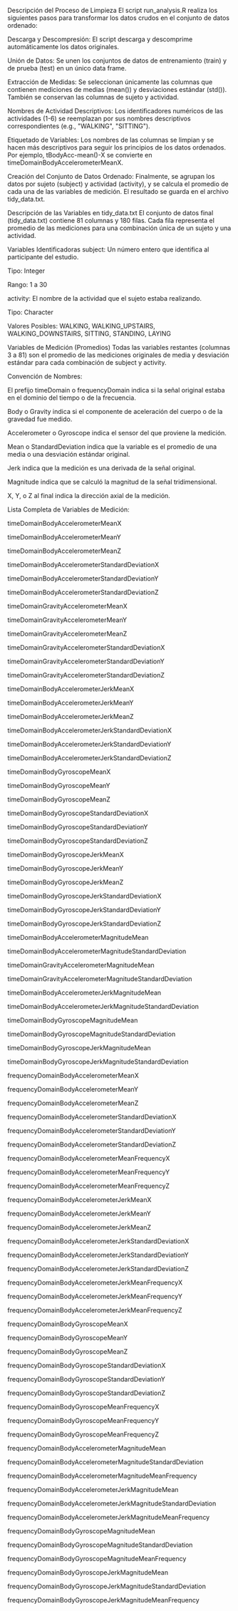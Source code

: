 Descripción del Proceso de Limpieza
El script run_analysis.R realiza los siguientes pasos para transformar los datos crudos en el conjunto de datos ordenado:

Descarga y Descompresión: El script descarga y descomprime automáticamente los datos originales.

Unión de Datos: Se unen los conjuntos de datos de entrenamiento (train) y de prueba (test) en un único data frame.

Extracción de Medidas: Se seleccionan únicamente las columnas que contienen mediciones de medias (mean()) y desviaciones estándar (std()). También se conservan las columnas de sujeto y actividad.

Nombres de Actividad Descriptivos: Los identificadores numéricos de las actividades (1-6) se reemplazan por sus nombres descriptivos correspondientes (e.g., "WALKING", "SITTING").

Etiquetado de Variables: Los nombres de las columnas se limpian y se hacen más descriptivos para seguir los principios de los datos ordenados. Por ejemplo, tBodyAcc-mean()-X se convierte en timeDomainBodyAccelerometerMeanX.

Creación del Conjunto de Datos Ordenado: Finalmente, se agrupan los datos por sujeto (subject) y actividad (activity), y se calcula el promedio de cada una de las variables de medición. El resultado se guarda en el archivo tidy_data.txt.

Descripción de las Variables en tidy_data.txt
El conjunto de datos final (tidy_data.txt) contiene 81 columnas y 180 filas. Cada fila representa el promedio de las mediciones para una combinación única de un sujeto y una actividad.

Variables Identificadoras
subject: Un número entero que identifica al participante del estudio.

Tipo: Integer

Rango: 1 a 30

activity: El nombre de la actividad que el sujeto estaba realizando.

Tipo: Character

Valores Posibles: WALKING, WALKING_UPSTAIRS, WALKING_DOWNSTAIRS, SITTING, STANDING, LAYING

Variables de Medición (Promedios)
Todas las variables restantes (columnas 3 a 81) son el promedio de las mediciones originales de media y desviación estándar para cada combinación de subject y activity.

Convención de Nombres:

El prefijo timeDomain o frequencyDomain indica si la señal original estaba en el dominio del tiempo o de la frecuencia.

Body o Gravity indica si el componente de aceleración del cuerpo o de la gravedad fue medido.

Accelerometer o Gyroscope indica el sensor del que proviene la medición.

Mean o StandardDeviation indica que la variable es el promedio de una media o una desviación estándar original.

Jerk indica que la medición es una derivada de la señal original.

Magnitude indica que se calculó la magnitud de la señal tridimensional.

X, Y, o Z al final indica la dirección axial de la medición.

Lista Completa de Variables de Medición:

timeDomainBodyAccelerometerMeanX

timeDomainBodyAccelerometerMeanY

timeDomainBodyAccelerometerMeanZ

timeDomainBodyAccelerometerStandardDeviationX

timeDomainBodyAccelerometerStandardDeviationY

timeDomainBodyAccelerometerStandardDeviationZ

timeDomainGravityAccelerometerMeanX

timeDomainGravityAccelerometerMeanY

timeDomainGravityAccelerometerMeanZ

timeDomainGravityAccelerometerStandardDeviationX

timeDomainGravityAccelerometerStandardDeviationY

timeDomainGravityAccelerometerStandardDeviationZ

timeDomainBodyAccelerometerJerkMeanX

timeDomainBodyAccelerometerJerkMeanY

timeDomainBodyAccelerometerJerkMeanZ

timeDomainBodyAccelerometerJerkStandardDeviationX

timeDomainBodyAccelerometerJerkStandardDeviationY

timeDomainBodyAccelerometerJerkStandardDeviationZ

timeDomainBodyGyroscopeMeanX

timeDomainBodyGyroscopeMeanY

timeDomainBodyGyroscopeMeanZ

timeDomainBodyGyroscopeStandardDeviationX

timeDomainBodyGyroscopeStandardDeviationY

timeDomainBodyGyroscopeStandardDeviationZ

timeDomainBodyGyroscopeJerkMeanX

timeDomainBodyGyroscopeJerkMeanY

timeDomainBodyGyroscopeJerkMeanZ

timeDomainBodyGyroscopeJerkStandardDeviationX

timeDomainBodyGyroscopeJerkStandardDeviationY

timeDomainBodyGyroscopeJerkStandardDeviationZ

timeDomainBodyAccelerometerMagnitudeMean

timeDomainBodyAccelerometerMagnitudeStandardDeviation

timeDomainGravityAccelerometerMagnitudeMean

timeDomainGravityAccelerometerMagnitudeStandardDeviation

timeDomainBodyAccelerometerJerkMagnitudeMean

timeDomainBodyAccelerometerJerkMagnitudeStandardDeviation

timeDomainBodyGyroscopeMagnitudeMean

timeDomainBodyGyroscopeMagnitudeStandardDeviation

timeDomainBodyGyroscopeJerkMagnitudeMean

timeDomainBodyGyroscopeJerkMagnitudeStandardDeviation

frequencyDomainBodyAccelerometerMeanX

frequencyDomainBodyAccelerometerMeanY

frequencyDomainBodyAccelerometerMeanZ

frequencyDomainBodyAccelerometerStandardDeviationX

frequencyDomainBodyAccelerometerStandardDeviationY

frequencyDomainBodyAccelerometerStandardDeviationZ

frequencyDomainBodyAccelerometerMeanFrequencyX

frequencyDomainBodyAccelerometerMeanFrequencyY

frequencyDomainBodyAccelerometerMeanFrequencyZ

frequencyDomainBodyAccelerometerJerkMeanX

frequencyDomainBodyAccelerometerJerkMeanY

frequencyDomainBodyAccelerometerJerkMeanZ

frequencyDomainBodyAccelerometerJerkStandardDeviationX

frequencyDomainBodyAccelerometerJerkStandardDeviationY

frequencyDomainBodyAccelerometerJerkStandardDeviationZ

frequencyDomainBodyAccelerometerJerkMeanFrequencyX

frequencyDomainBodyAccelerometerJerkMeanFrequencyY

frequencyDomainBodyAccelerometerJerkMeanFrequencyZ

frequencyDomainBodyGyroscopeMeanX

frequencyDomainBodyGyroscopeMeanY

frequencyDomainBodyGyroscopeMeanZ

frequencyDomainBodyGyroscopeStandardDeviationX

frequencyDomainBodyGyroscopeStandardDeviationY

frequencyDomainBodyGyroscopeStandardDeviationZ

frequencyDomainBodyGyroscopeMeanFrequencyX

frequencyDomainBodyGyroscopeMeanFrequencyY

frequencyDomainBodyGyroscopeMeanFrequencyZ

frequencyDomainBodyAccelerometerMagnitudeMean

frequencyDomainBodyAccelerometerMagnitudeStandardDeviation

frequencyDomainBodyAccelerometerMagnitudeMeanFrequency

frequencyDomainBodyAccelerometerJerkMagnitudeMean

frequencyDomainBodyAccelerometerJerkMagnitudeStandardDeviation

frequencyDomainBodyAccelerometerJerkMagnitudeMeanFrequency

frequencyDomainBodyGyroscopeMagnitudeMean

frequencyDomainBodyGyroscopeMagnitudeStandardDeviation

frequencyDomainBodyGyroscopeMagnitudeMeanFrequency

frequencyDomainBodyGyroscopeJerkMagnitudeMean

frequencyDomainBodyGyroscopeJerkMagnitudeStandardDeviation

frequencyDomainBodyGyroscopeJerkMagnitudeMeanFrequency